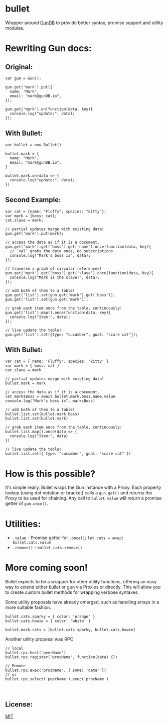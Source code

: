# bullet
Wrapper around [GunDB](https://github.com/amark/gun) to provide better syntax, promise support and utility modules.

# Rewriting Gun docs: #

## Original: ##

    var gun = Gun();

    gun.get('mark').put({
      name: "Mark",
      email: "mark@gunDB.io",
    });

    gun.get('mark').on(function(data, key){
      console.log("update:", data);
    });

## With Bullet: ##

    var bullet = new Bullet()

    bullet.mark = {
      name: "Mark",
      email: "mark@gunDB.io",
    }

    bullet.mark.on(data => {
      console.log("update:", data);
    })

## Second Example: ##

    var cat = {name: "Fluffy", species: "kitty"};
    var mark = {boss: cat};
    cat.slave = mark;

    // partial updates merge with existing data!
    gun.get('mark').put(mark);

    // access the data as if it is a document.
    gun.get('mark').get('boss').get('name').once(function(data, key){
      // `val` grabs the data once, no subscriptions.
      console.log("Mark's boss is", data);
    });

    // traverse a graph of circular references!
    gun.get('mark').get('boss').get('slave').once(function(data, key){
      console.log("Mark is the slave!", data);
    });

    // add both of them to a table!
    gun.get('list').set(gun.get('mark').get('boss'));
    gun.get('list').set(gun.get('mark'));

    // grab each item once from the table, continuously:
    gun.get('list').map().once(function(data, key){
      console.log("Item:", data);
    });

    // live update the table!
    gun.get('list').set({type: "cucumber", goal: "scare cat"});

## With Bullet: ##

    var cat = { name: 'Fluffy', species: 'kitty' }
    var mark = { boss: cat }
    cat.slave = mark

    // partial updates merge with existing data!
    bullet.mark = mark

    // access the data as if it is a document.
    let marksBoss = await bullet.mark.boss.name.value
    console.log("Mark's boss is", marksBoss)

    // add both of them to a table!
    bullet.list.set(bullet.mark.boss)
    bullet.list.set(bullet.mark)

    // grab each item once from the table, continuously:
    bullet.list.map().once(data => {
      console.log("Item:", data)
    })

    // live update the table!
    bullet.list.set({ type: "cucumber", goal: "scare cat" })

# How is this possible? #
It's simple really. Bullet wraps the Gun instance with a Proxy. Each property lookup (using dot notation or bracket) calls a `gun.get()` and returns the Proxy to be used for chaining. Any call to `bullet.value` will return a promise getter of `gun.once()`.

# Utilities: #
- `.value` - Promise getter for `.once()`; `let cats = await bullet.cats.value`
- `.remove()` - `bullet.cats.remove()`

# More coming soon! #
Bullet expects to be a wrapper for other utility functions, offering an easy way to extend either bullet or gun via Proxies or directly. This will allow you to create custom bullet methods for wrapping verbose syntaxes.

Some utility proposals have already emerged, such as handling arrays in a more suitable fashion.

    bullet.cats.sparky = { color: 'orange' }
    bullet.cats.howie = { color: 'white' }

    bullet.mark.cats = [bullet.cats.sparky, bullet.cats.howie]

Another utility proposal was RPC

    // local
    bullet.rpc.host('peerName')
    bullet.rpc.register('procName', function(data) {})

    // Remote
    bullet.rpc.exec('procName', { some: 'data' })
    // or
    bullet.rpc.select('peerName').exec('procName')

<br>

## License: ##
[MIT](https://github.com/bugs181/bullet/blob/master/LICENSE)
